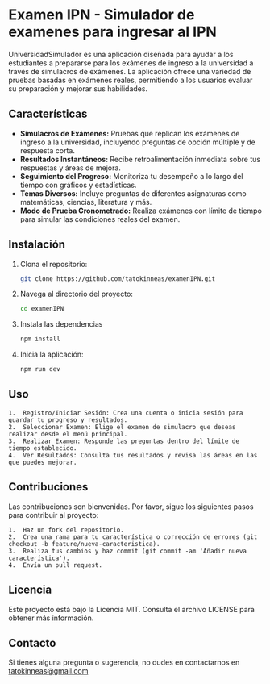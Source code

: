 # Examen IPN - Simulador de examenes para ingresar al IPN

UniversidadSimulador es una aplicación diseñada para ayudar a los estudiantes a prepararse para los exámenes de ingreso a la universidad a través de simulacros de exámenes. La aplicación ofrece una variedad de pruebas basadas en exámenes reales, permitiendo a los usuarios evaluar su preparación y mejorar sus habilidades.

## Características

- **Simulacros de Exámenes:** Pruebas que replican los exámenes de ingreso a la universidad, incluyendo preguntas de opción múltiple y de respuesta corta.
- **Resultados Instantáneos:** Recibe retroalimentación inmediata sobre tus respuestas y áreas de mejora.
- **Seguimiento del Progreso:** Monitoriza tu desempeño a lo largo del tiempo con gráficos y estadísticas.
- **Temas Diversos:** Incluye preguntas de diferentes asignaturas como matemáticas, ciencias, literatura y más.
- **Modo de Prueba Cronometrado:** Realiza exámenes con límite de tiempo para simular las condiciones reales del examen.

## Instalación

1. Clona el repositorio:
   ```bash
   git clone https://github.com/tatokinneas/examenIPN.git
2. Navega al directorio del proyecto:
   ```bash
   cd examenIPN
3. Instala las dependencias
   ```bash
   npm install
4. Inicia la aplicación:
   ```bash
   npm run dev
   
## Uso
	1.	Registro/Iniciar Sesión: Crea una cuenta o inicia sesión para guardar tu progreso y resultados.
	2.	Seleccionar Examen: Elige el examen de simulacro que deseas realizar desde el menú principal.
	3.	Realizar Examen: Responde las preguntas dentro del límite de tiempo establecido.
	4.	Ver Resultados: Consulta tus resultados y revisa las áreas en las que puedes mejorar.

## Contribuciones
Las contribuciones son bienvenidas. Por favor, sigue los siguientes pasos para contribuir al proyecto:

	1.	Haz un fork del repositorio.
	2.	Crea una rama para tu característica o corrección de errores (git checkout -b feature/nueva-caracteristica).
	3.	Realiza tus cambios y haz commit (git commit -am 'Añadir nueva característica').
	4.	Envía un pull request.

## Licencia
Este proyecto está bajo la Licencia MIT. Consulta el archivo LICENSE para obtener más información.

## Contacto
Si tienes alguna pregunta o sugerencia, no dudes en contactarnos en tatokinneas@gmail.com
